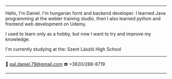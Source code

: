 
---

Hello, I'm Daniel. I'm hungarian fornt and backend developer.
I learned Java programming at the webler training studio, 
then I also learned python and frontend web development on Udemy.

I used to learn only as a hobby, but now I want to try and improve my knowledge.

I'm currently studying at the: Szent László High School

---

📧 pal.daniel.79@gmail.com
☎️ +3620/288-8719

---
